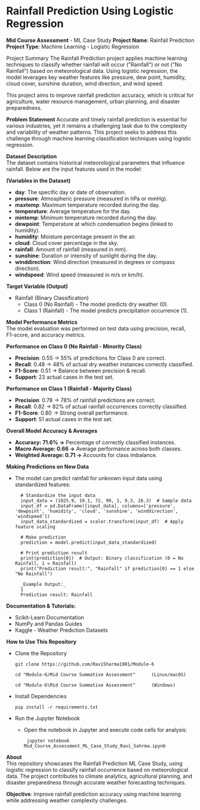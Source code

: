 # Rainfall Prediction Using Logistic Regression

__Mid Course Assessment__ - ML Case Study 
__Project Name__: Rainfall Prediction 
__Project Type__: Machine Learning - Logistic Regression 

Project Summary
The Rainfall Prediction project applies machine learning techniques to classify whether rainfall will occur ("Rainfall") or not ("No Rainfall") based on meteorological data. Using logistic regression, the model leverages key weather features like pressure, dew point, humidity, cloud cover, sunshine duration, wind direction, and wind speed.

This project aims to improve rainfall prediction accuracy, which is critical for agriculture, water resource management, urban planning, and disaster preparedness.

__Problem Statement__
Accurate and timely rainfall prediction is essential for various industries, yet it remains a challenging task due to the complexity and variability of weather patterns. This project seeks to address this challenge through machine learning classification techniques using logistic regression.

__Dataset Description__  
The dataset contains historical meteorological parameters that influence rainfall. Below are the input features used in the model:

__(Variables in the Dataset)__
- __day__: The specific day or date of observation.
- __pressure__: Atmospheric pressure (measured in hPa or mmHg).
- __maxtemp__: Maximum temperature recorded during the day.
- __temperature__: Average temperature for the day.
- __mintemp__: Minimum temperature recorded during the day.
- __dewpoint__: Temperature at which condensation begins (linked to humidity).
- __humidity__: Moisture percentage present in the air.
- __cloud__: Cloud cover percentage in the sky.
- __rainfall__: Amount of rainfall (measured in mm).
- __sunshine__: Duration or intensity of sunlight during the day.
- __winddirection__: Wind direction (measured in degrees or compass direction).
- __windspeed__: Wind speed (measured in m/s or km/h).

__Target Variable (Output)__
- Rainfall (Binary Classification)
  - Class 0 (No Rainfall) - The model predicts dry weather (0).
  - Class 1 (Rainfall) - The model predicts precipitation occurrence (1).

__Model Performance Metrics__    
The model evaluation was performed on test data using precision, recall, F1-score, and accuracy metrics.

__Performance on Class 0 (No Rainfall - Minority Class)__
- __Precision__: 0.55 → 55% of predictions for Class 0 are correct.
- __Recall__: 0.48 → 48% of actual dry weather instances correctly classified.
- __F1-Score__: 0.51 → Balance between precision & recall. 
- __Support__: 23 actual cases in the test set.

__Performance on Class 1 (Rainfall - Majority Class)__
- __Precision__: 0.78 → 78% of rainfall predictions are correct. 
-  __Recall__: 0.82 → 82% of actual rainfall occurrences correctly classified. 
- __F1-Score__: 0.80 → Strong overall performance.
- __Support__: 51 actual cases in the test set.

__Overall Model Accuracy & Averages__
- __Accuracy: 71.6% →__ Percentage of correctly classified instances.
- __Macro Average: 0.66 →__ Average performance across both classes.
- __Weighted Average: 0.71 →__ Accounts for class imbalance.

__Making Predictions on New Data__
- The model can predict rainfall for unknown input data using standardized features:


        # Standardize the input data
        input_data = (1025.9, 19.1, 72, 99, 1, 9.3, 26.3)  # Sample data
        input_df = pd.DataFrame([input_data], columns=['pressure', 'dewpoint', 'humidity', 'cloud', 'sunshine', 'winddirection', 'windspeed'])
        input_data_standardized = scaler.transform(input_df)  # Apply feature scaling
        
        # Make prediction
        prediction = model.predict(input_data_standardized)
        
        # Print prediction result
        print(prediction[0])  # Output: Binary classification (0 = No Rainfall, 1 = Rainfall)
        print("Prediction result:", "Rainfall" if prediction[0] == 1 else "No Rainfall")
    
        _Example Output:_
        1
        Prediction result: Rainfall

__Documentation & Tutorials:__
- Scikit-Learn Documentation
- NumPy and Pandas Guides
- Kaggle - Weather Prediction Datasets

__How to Use This Repository__
- Clone the Repository

      git clone https://github.com/RaviSharma1901/Module-6
  
      cd "Module-6/Mid Course Summative Assessment"      (Linux/macOS)
  
      cd "Module-6\Mid Course Summative Assessment"      (Windows)
- Install Dependencies
  
      pip install -r requirements.txt
- Run the Jupyter Notebook
   - Open the notebook in Jupyter and execute code cells for analysis:

          jupyter notebook Mid_Course_Assessment_ML_Case_Study_Ravi_Sahrma.ipynb
     
__About__    
This repository showcases the Rainfall Prediction ML Case Study, using logistic regression to classify rainfall occurrence based on meteorological data. The project contributes to climate analytics, agricultural planning, and disaster preparedness through accurate weather forecasting techniques.

__Objective__: Improve rainfall prediction accuracy using machine learning while addressing weather complexity challenges.
